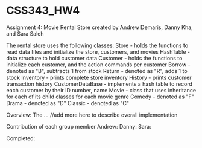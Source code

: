 # CSS343_HW4
Assignment 4: Movie Rental Store
created by Andrew Demaris, Danny Kha, and Sara Saleh

The rental store uses the following classes:
    Store -  holds the functions to read data files and initialize the store, customers, and movies
    HashTable - data structure to hold customer data
    Customer - holds the functions to initialize each customer, and the action commands per customer
        Borrow - denoted as "B", subtracts 1 from stock
        Return - denoted as "R", adds 1 to stock
        Inventory - prints complete store inventory 
        History - prints customer transaction history
    CustomerDataBase - implements a hash table to record each customer by their ID number, name
    Movie - class that uses inheritance for each of its child classes for each movie genre
        Comedy - denoted as "F"
        Drama - denoted as "D"
        Classic - denoted as "C"

Overview:
The ... //add more here to describe overall implementation

Contribution of each group member
Andrew:
Danny:
Sara:

Completed: 